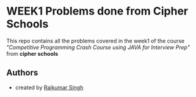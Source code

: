 # WEEK1 Problems done from Cipher Schools

This repo contains all the problems covered in the week1 of the course *"Competitive Programming Crash Course using JAVA for Interview Prep"* from **cipher schools**

## Authors
- created by [Rajkumar Singh](https://github.com/rajstormo)
